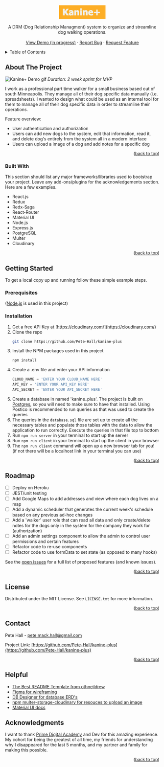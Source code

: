 <!-- PROJECT LOGO -->
<br />
<div align="center">
  <a href="https://github.com/Pete-Hall/kanine-plus">
    <img src="images/kanine+.png" alt="Logo" width="auto" height="45">
  </a>

  <!-- <h3 align="center">Kanine+</h3> -->

  <p align="center">
    A DRM (Dog Relationship Managment) system to organize and streamline dog walking operations.
    <br />
    <!-- <a href="https://github.com/othneildrew/Best-README-Template"><strong>Explore the docs »</strong></a>
    <br /> -->
    <br />
    <a href="https://github.com/Pete-Hall/kanine-plus">View Demo (in progress)</a>
    ·
    <a href="https://github.com/Pete-Hall/kanine-plus/issues">Report Bug</a>
    ·
    <a href="https://github.com/Pete-Hall/kanine-plus/issues">Request Feature</a>
  </p>
</div>



<!-- TABLE OF CONTENTS -->
<details>
  <summary>Table of Contents</summary>
  <ol>
    <li>
      <a href="#about-the-project">About The Project</a>
      <ul>
        <li><a href="#built-with">Built With</a></li>
      </ul>
    </li>
    <li>
      <a href="#getting-started">Getting Started</a>
      <ul>
        <li><a href="#prerequisites">Prerequisites</a></li>
        <li><a href="#installation">Installation</a></li>
      </ul>
    </li>
    <!-- <li><a href="#usage">Usage</a></li> -->
    <li><a href="#roadmap">Roadmap</a></li>
    <!-- <li><a href="#contributing">Contributing</a></li> -->
    <li><a href="#license">License</a></li>
    <li><a href="#contact">Contact</a></li>
    <li><a href="#acknowledgments">Acknowledgments</a></li>
  </ol>
</details>



<!-- ABOUT THE PROJECT -->
## About The Project

![Kanine+ Demo gif](/images/kanine%2Bdemo.gif)
_Duration: 2 week sprint for MVP_

I work as a professional part time walker for a small business based out of south Minneapolis. They manage all of their dog specific data manually (i.e. spreadsheets). I wanted to design what could be used as an internal tool for them to manage all of their dog specific data in order to streamline their operations.

Feature overview:
* User authentication and authorization
* Users can add new dogs to the system, edit that information, read it, and delete dog's entirely from the system all in a modern interface
* Users can upload a image of a dog and add notes for a specific dog

<p align="right">(<a href="#top">back to top</a>)</p>



### Built With

This section should list any major frameworks/libraries used to bootstrap your project. Leave any add-ons/plugins for the acknowledgements section. Here are a few examples.

* React.js
* Redux
* Redx-Saga
* React-Router
* Material UI
* Node.js
* Express.js
* PostgreSQL
* Multer
* Cloudinary

<p align="right">(<a href="#top">back to top</a>)</p>



<!-- GETTING STARTED -->
## Getting Started

To get a local copy up and running follow these simple example steps.

### Prerequisites

([Node.js](https://nodejs.org/en/) is used in this project)

### Installation

1. Get a free API Key at [https://cloudinary.com/](https://cloudinary.com/)
2. Clone the repo
   ```sh
   git clone https://github.com/Pete-Hall/kanine-plus
   ```
3. Install the NPM packages used in this project
   ```sh
   npm install
   ```
4. Create a .env file and enter your API information
   ```js
   CLOUD_NAME = 'ENTER YOUR CLOUD_NAME HERE'
   API_KEY = 'ENTER YOUR API_KEY HERE'
   API_SECRET = 'ENTER YOUR API_SECRET HERE'
   ```
5. Create a database in named 'kanine_plus'. The project is built on [Postgres](https://www.postgresql.org/download/), so you will need to make sure to have that installed. Using Postico is recommended to run queries as that was used to create the queries 
6. The queries in the `database.sql` file are set up to create all the necessary tables and populate those tables with the data to allow the application to run correctly. Execute the queries in that file top to bottom
7. Run `npm run server` in your terminal to start up the server
8. Run `npm run client` in your terminal to start up the client in your browser
9. The `npm run client` command will open up a new browser tab for you! (if not there will be a localhost link in your terminal you can use)

<p align="right">(<a href="#top">back to top</a>)</p>



<!-- USAGE EXAMPLES -->
<!-- ## Usage

Use this space to show useful examples of how a project can be used. Additional screenshots, code examples and demos work well in this space. You may also link to more resources.

_For more examples, please refer to the [Documentation](https://example.com)_

<p align="right">(<a href="#top">back to top</a>)</p> -->



<!-- ROADMAP -->
## Roadmap

- [ ] Deploy on Heroku
- [ ] JEST/unit testing
- [ ] Add Google Maps to add addresses and view where each dog lives on a map
- [ ] Add a dynamic scheduler that generates the current week's schedule based on any previous ad-hoc changes
- [ ] Add a 'walker' user role that can read all data and only create/delete notes for the dogs only in the system for the company they work for (authorization)
- [ ] Add an admin settings component to allow the admin to control user permissions and certain features
- [ ] Refactor code to re-use components
- [ ] Refactor code to use formData to set state (as opposed to many hooks)

See the [open issues](https://github.com/Pete-Hall/kanine-plus/issues) for a full list of proposed features (and known issues).

<p align="right">(<a href="#top">back to top</a>)</p>



<!-- CONTRIBUTING
## Contributing

Contributions are what make the open source community such an amazing place to learn, inspire, and create. Any contributions you make are **greatly appreciated**.

If you have a suggestion that would make this better, please fork the repo and create a pull request. You can also simply open an issue with the tag "enhancement".
Don't forget to give the project a star! Thanks again!

1. Fork the Project
2. Create your Feature Branch (`git checkout -b feature/AmazingFeature`)
3. Commit your Changes (`git commit -m 'Add some AmazingFeature'`)
4. Push to the Branch (`git push origin feature/AmazingFeature`)
5. Open a Pull Request

<p align="right">(<a href="#top">back to top</a>)</p> -->



<!-- LICENSE -->
## License

Distributed under the MIT License. See `LICENSE.txt` for more information.

<p align="right">(<a href="#top">back to top</a>)</p>



<!-- CONTACT -->
## Contact

Pete Hall - pete.mack.hall@gmail.com

Project Link: [https://github.com/Pete-Hall/kanine-plus](https://github.com/Pete-Hall/kanine-plus)

<p align="right">(<a href="#top">back to top</a>)</p>

<!-- HELPFUL -->
## Helpful
* [The Best README Template from othneildrew](https://github.com/othneildrew/Best-README-Template)
* [Figma for wireframing](https://www.figma.com/files/recent?fuid=1128059971955892872)
* [DB Designer for database ERD's](https://app.dbdesigner.net/)
* [npm multer-storage-cloudinary for resouces to upload an image](https://www.npmjs.com/package/multer-storage-cloudinary)
* [Material UI docs](https://mui.com/material-ui/getting-started/overview/)

<!-- ACKNOWLEDGMENTS -->
## Acknowledgments

I want to thank [Prime Digital Academy](www.primeacademy.io) and Dev for this amazing experience. My cohort for being the greatest of all time, my friends for understanding why I disappeared for the last 5 months, and my partner and family for making this possible. 


<p align="right">(<a href="#top">back to top</a>)</p>


